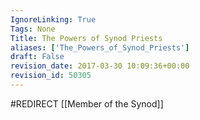 ```yaml
---
IgnoreLinking: True
Tags: None
Title: The Powers of Synod Priests
aliases: ['The_Powers_of_Synod_Priests']
draft: False
revision_date: 2017-03-30 10:09:36+00:00
revision_id: 50305
---
```


#REDIRECT [[Member of the Synod]]